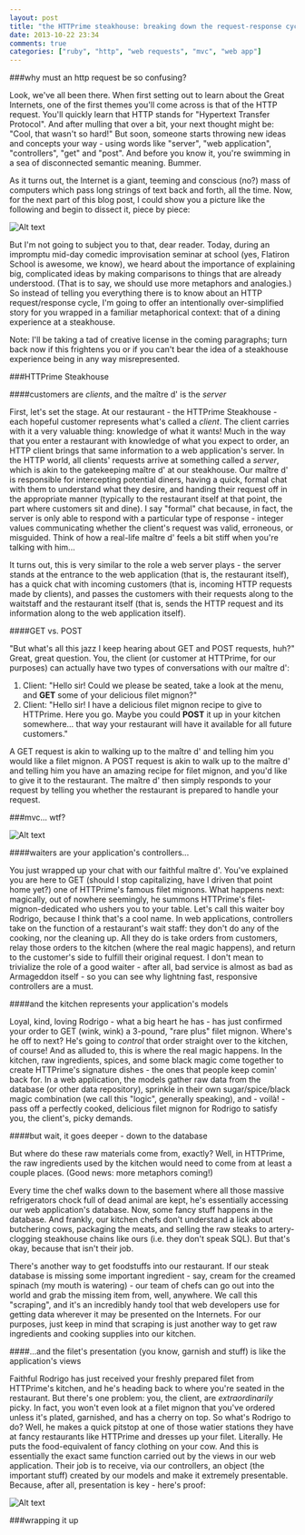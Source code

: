 ```yaml
---
layout: post
title: "the HTTPrime steakhouse: breaking down the request-response cycle using lots of metaphors"
date: 2013-10-22 23:34
comments: true
categories: ["ruby", "http", "web requests", "mvc", "web app"]
---
```

###why must an http request be so confusing?

Look, we've all been there. When first setting out to learn about the Great Internets, one of the first themes you'll come across is that of the HTTP request. You'll quickly learn that HTTP stands for "Hypertext Transfer Protocol". And after mulling that over a bit, your next thought might be: "Cool, that wasn't so hard!" But soon, someone starts throwing new ideas and concepts your way - using words like "server", "web application", "controllers", "get" and "post". And before you know it, you're swimming in a sea of disconnected semantic meaning. Bummer.

As it turns out, the Internet is a giant, teeming and conscious (no?) mass of computers which pass long strings of text back and forth, all the time. Now, for the next part of this blog post, I could show you a picture like the following and begin to dissect it, piece by piece:

![Alt text](http://www.jeevanchaaya.com/techvibe/wp-content/uploads/2008/10/http-request-response-model.png)

But I'm not going to subject you to that, dear reader. Today, during an impromptu mid-day comedic improvisation seminar at school (yes, Flatiron School is awesome, we know), we heard about the importance of explaining big, complicated ideas by making comparisons to things that are already understood. (That is to say, we should use more metaphors and analogies.) So instead of telling you everything there is to know about an HTTP request/response cycle, I'm going to offer an intentionally over-simplified story for you wrapped in a familiar metaphorical context: that of a dining experience at a steakhouse. 

Note: I'll be taking a tad of creative license in the coming paragraphs; turn back now if this frightens you or if you can't bear the idea of a steakhouse experience being in any way misrepresented.

###HTTPrime Steakhouse

####customers are *clients*, and the maître d' is the *server*

First, let's set the stage. At our restaurant - the HTTPrime Steakhouse - each hopeful customer represents what's called a *client*. The client carries with it a very valuable thing: knowledge of what it wants! Much in the way that you enter a restaurant with knowledge of what you expect to order, an HTTP client brings that same information to a web application's server. In the HTTP world, all clients' requests arrive at something called a *server*, which is akin to the gatekeeping maître d' at our steakhouse. Our maître d' is responsible for intercepting potential diners, having a quick, formal chat with them to understand what they desire, and handing their request off in the appropriate manner (typically to the restaurant itself at that point, the part where customers sit and dine). I say "formal" chat because, in fact, the server is only able to respond with a particular type of response - integer values communicating whether the client's request was valid, erroneous, or misguided. Think of how a real-life maître d' feels a bit stiff when you're talking with him...

It turns out, this is very similar to the role a web server plays - the server stands at the entrance to the web application (that is, the restaurant itself), has a quick chat with incoming customers (that is, incoming HTTP requests made by clients), and passes the customers with their requests along to the waitstaff and the restaurant itself (that is, sends the HTTP request and its information along to the web application itself). 

####GET vs. POST

"But what's all this jazz I keep hearing about GET and POST requests, huh?" Great, great question. You, the client (or customer at HTTPrime, for our purposes) can actually have two types of conversations with our maître d':

1. Client: "Hello sir! Could we please be seated, take a look at the menu, and **GET** some of your delicious filet mignon?"
2. Client: "Hello sir! I have a delicious filet mignon recipe to give to HTTPrime. Here you go. Maybe you could **POST** it up in your kitchen somewhere… that way your restaurant will have it available for all future customers."

A GET request is akin to walking up to the maître d' and telling him you would like a filet mignon. A POST request is akin to walk up to the maître d' and telling him you have an amazing recipe for filet mignon, and you'd like to give it to the restaurant. The maître d' then simply responds to your request by telling you whether the restaurant is prepared to handle your request. 

###mvc... wtf?

![Alt text](http://www.digital-web.com/extras/restful_css/mvc-by-a-web-app-designer.png)

####waiters are your application's controllers...

You just wrapped up your chat with our faithful maître d'. You've explained you are here to GET (should I stop capitalizing, have I driven that point home yet?) one of HTTPrime's famous filet mignons. What happens next: magically, out of nowhere seemingly, he summons HTTPrime's filet-mignon-dedicated who ushers you to your table. Let's call this waiter boy Rodrigo, because I think that's a cool name. In web applications, controllers take on the function of a restaurant's wait staff: they don't do any of the cooking, nor the cleaning up. All they do is take orders from customers, relay those orders to the kitchen (where the real magic happens), and return to the customer's side to fulfill their original request. I don't mean to trivialize the role of a good waiter - after all, bad service is almost as bad as Armageddon itself - so you can see why lightning fast, responsive controllers are a must. 

####and the kitchen represents your application's models

Loyal, kind, loving Rodrigo - what a big heart he has - has just confirmed your order to GET (wink, wink) a 3-pound, "rare plus" filet mignon. Where's he off to next? He's going to *control* that order straight over to the kitchen, of course! And as alluded to, this is where the real magic happens. In the kitchen, raw ingredients, spices, and some black magic come together to create HTTPrime's signature dishes - the ones that people keep comin' back for. In a web application, the models gather raw data from the database (or other data repository), sprinkle in their own sugar/spice/black magic combination (we call this "logic", generally speaking), and - voilà! - pass off a perfectly cooked, delicious filet mignon for Rodrigo to satisfy you, the client's, picky demands. 

####but wait, it goes deeper - down to the database

But where do these raw materials come from, exactly? Well, in HTTPrime, the raw ingredients used by the kitchen would need to come from at least a couple places. (Good news: more metaphors coming!)

Every time the chef walks down to the basement where all those massive refrigerators chock full of dead animal are kept, he's essentially accessing our web application's database. Now, some fancy stuff happens in the database. And frankly, our kitchen chefs don't understand a lick about butchering cows, packaging the meats, and selling the raw steaks to artery-clogging steakhouse chains like ours (i.e. they don't speak SQL). But that's okay, because that isn't their job.

There's another way to get foodstuffs into our restaurant. If our steak database is missing some important ingredient - say, cream for the creamed spinach (my mouth is watering) - our team of chefs can go out into the world and grab the missing item from, well, anywhere. We call this "scraping", and it's an incredibly handy tool that web developers use for getting data wherever it may be presented on the Internets. For our purposes, just keep in mind that scraping is just another way to get raw ingredients and cooking supplies into our kitchen. 

####...and the filet's presentation (you know, garnish and stuff) is like the application's views

Faithful Rodrigo has just received your freshly prepared filet from HTTPrime's kitchen, and he's heading back to where you're seated in the restaurant. But there's one problem: you, the client, are _extraordinarily_ picky. In fact, you won't even look at a filet mignon that you've ordered unless it's plated, garnished, and has a cherry on top. So what's Rodrigo to do? Well, he makes a quick pitstop at one of those watier stations they have at fancy restaurants like HTTPrime and dresses up your filet. Literally. He puts the food-equivalent of fancy clothing on your cow. And this is essentially the exact same function carried out by the views in our web application. Their job is to receive, via our controllers, an object (the important stuff) created by our models and make it extremely presentable. Because, after all, presentation is key - here's proof:

![Alt text](http://4.bp.blogspot.com/-JVqw7uNjBIA/UT8iKeNvjQI/AAAAAAAAAGw/XLEljNq22Xo/s1600/best-food-presentation8.jpg)

###wrapping it up











